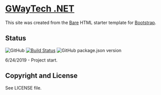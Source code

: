 # [GWayTech .NET](http://gallowaytech.com/gwaytech/welcome.html)

This site was created from the [Bare](http://startbootstrap.com/template-overviews/bare/) HTML starter template for [Bootstrap](http://getbootstrap.com/).

## Status
![GitHub](https://img.shields.io/github/license/gwaytech/bootstrap-bare.svg)
[![Build Status](https://semaphoreci.com/api/v1/gwaytech/bootstrap-bare/branches/master/shields_badge.svg)](https://semaphoreci.com/gwaytech/bootstrap-bare)
![GitHub package.json version](https://img.shields.io/github/package-json/v/gwaytech/bootstrap-bare.svg)

6/24/2019 - Project start.

## Copyright and License

See LICENSE file.
